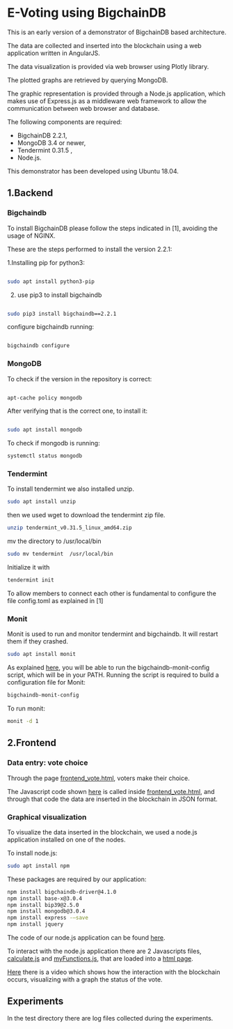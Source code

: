# E-Voting using BigchainDB


This is an early version of a demonstrator of BigchainDB based architecture.

The data are collected and inserted into the blockchain using a web application written in AngularJS.

The data visualization is provided via web browser using Plotly library.

The plotted graphs are retrieved by querying MongoDB.

The graphic representation is provided through a Node.js application, which makes use of Express.js as a middleware web framework to allow the communication between web browser and database.

The following components are required:
- BigchainDB 2.2.1,
- MongoDB 3.4 or newer,
- Tendermint 0.31.5 ,
- Node.js. 

This demonstrator has been developed using Ubuntu 18.04.

## 1.Backend

### Bigchaindb
To install BigchainDB please follow the steps indicated in [1], avoiding the usage of NGINX.

These are the steps performed to install the version 2.2.1:

1.Installing pip for python3:
```bash

sudo apt install python3-pip
```
2. use pip3 to install bigchaindb

```bash

sudo pip3 install bigchaindb==2.2.1
```
 configure bigchaindb running:
 

```bash

bigchaindb configure
```


### MongoDB
To check if the version in the repository is correct:

```bash

apt-cache policy mongodb
```
After verifying that is the correct one, to install it:
```bash

sudo apt install mongodb
```

To check if mongodb is running:

```bash
systemctl status mongodb
```



### Tendermint 

To install tendermint we also installed unzip.
```bash
sudo apt install unzip
```

then we used wget to download the tendermint zip file.
```bash
unzip tendermint_v0.31.5_linux_amd64.zip
```
mv the directory to /usr/local/bin

```bash
sudo mv tendermint  /usr/local/bin
```
Initialize it with
```bash
tendermint init
```

To allow members to connect each other is fundamental to configure the file config.toml as explained in [1]

### Monit

Monit is used to run and monitor tendermint and bigchaindb. It will restart them if they crashed.

```bash
sudo apt install monit
```

As explained [here](http://docs.bigchaindb.com/projects/server/en/latest/simple-deployment-template/network-setup.html), you will be able to run the bigchaindb-monit-config script, which will be in your PATH. Running the script is required to build a configuration file for Monit:

```bash
bigchaindb-monit-config  
```

To run monit:

```bash
monit -d 1
```

## 2.Frontend

### Data entry: vote choice

Through the page [frontend_vote.html](https://github.com/michelescarlato/e-voting_Blockchain/blob/master/frontend_vote.html), voters make their choice.

The Javascript code shown [here](https://github.com/michelescarlato/e-voting_Blockchain/blob/master/vote_transaction.js) is called inside [frontend_vote.html](https://github.com/michelescarlato/e-voting_Blockchain/blob/master/frontend_vote.html), and through that code the data are inserted in the blockchain in JSON format.


### Graphical visualization

To visualize the data inserted in the blockchain, we used a node.js application installed on one of the nodes.

To install node.js:
```bash
sudo apt install npm
```

These packages are required by our application:

```bash
npm install bigchaindb-driver@4.1.0
npm install base-x@3.0.4
npm install bip39@2.5.0
npm install mongodb@3.0.4
npm install express -–save
npm install jquery
```


The code of our node.js application can be found [here](https://github.com/michelescarlato/e-voting_Blockchain/blob/master/visualization/nodeJS_server.js).


To interact with the node.js application there are 2 Javascripts files, [calculate.js](https://github.com/michelescarlato/e-voting_Blockchain/blob/master/visualization/calculate_mod.js) and [myFunctions.js](https://github.com/michelescarlato/e-voting_Blockchain/blob/master/visualization/myFunctions_mod.js), that are loaded into a [html page](https://github.com/michelescarlato/e-voting_Blockchain/blob/master/visualization/graph_mod.html).

[Here](https://youtu.be/80z4VyEGPhw) there is a video which shows how the interaction with the blockchain occurs, visualizing with a graph the status of the vote. 

## Experiments

In the test directory there are log files collected during the experiments.

